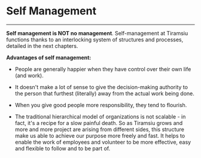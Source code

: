 # Self Management
------------------------------------------------------------------------------------------------------------------------------

**Self management is NOT no management**. Self-management at Tiramsiu functions thanks to an interlocking system of structures and processes, detailed in the next chapters.

**Advantages of self management:**

-   People are generally happier when they have control over their own life (and work).

-   It doesn't make a lot of sense to give the decision-making authority to the person that furthest (literally) away from the actual work being done.

-   When you give good people more responsibility, they tend to flourish.

-   The traditional hierarchical model of organizations is not scalable - in fact, it's a recipe for a slow painful death. So as Tiramsiu grows and more and more project are arising from different sides, this structure make us able to achieve our purpose more freely and fast. It helps to enable the work of employees and volunteer to be more effective, easy and flexible to follow and to be part of.